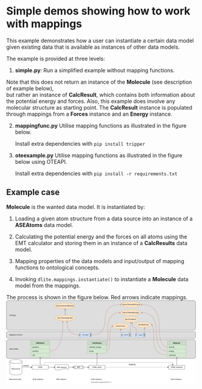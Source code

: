 Simple demos showing how to work with mappings
==============================================
This example demonstrates how a user can instantiate a certain data
model given existing data that is available as instances of other data
models.

The example is provided at three levels:

1. **simple.py**: Run a simplified example without mapping functions.
                           
Note that this does not return an instance of the **Molecule** (see description of example below),  
but rather an instance of **CalcResult**, which contains both information about the potential energy
and forces. Also, this example does involve any molecular structure as starting point. 
The **CalcResult** instance is populated through mappings from a **Forces** instance and an **Energy** instance.

2. **mappingfunc.py** Utilise mapping functions as illustrated in the figure below.

   Install extra dependencies with `pip install tripper`

3. **oteexample.py** Utilise mapping functions as illustrated in the figure below
   using OTEAPI.

   Install extra dependencies with `pip install -r requirements.txt`



Example case
------------
**Molecule** is the wanted data model.  It is instantiated by:

1. Loading a given atom structure from a data source into an instance
   of a **ASEAtoms** data model.

2. Calculating the potential energy and the forces on all atoms using
   the EMT calculator and storing them in an instance of a
   **CalcResults** data model.

3. Mapping properties of the data models and input/output of mapping
   functions to ontological concepts.

4. Invoking `dlite.mappings.instantiate()` to instantiate a
   **Molecule** data model from the mappings.

The process is shown in the figure below.  Red arrows indicate mappings.
![asedemo](asedemo.svg)
